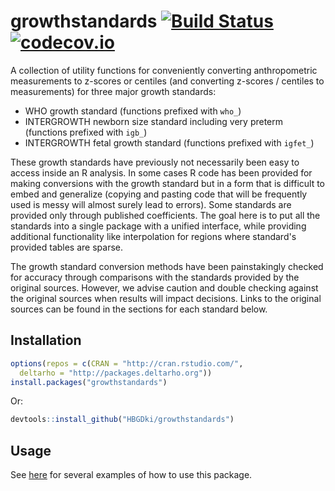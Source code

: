 # growthstandards [![Build Status](https://travis-ci.org/HBGDki/growthstandards.svg?branch=master)](https://travis-ci.org/HBGDki/growthstandards) [![codecov.io](https://codecov.io/gh/HBGDki/growthstandards/coverage.svg?branch=master)](https://codecov.io/gh/HBGDki/growthstandards?branch=master)

A collection of utility functions for conveniently converting anthropometric measurements to z-scores or centiles (and converting z-scores / centiles to measurements) for three major growth standards:

- WHO growth standard (functions prefixed with `who_`)
- INTERGROWTH newborn size standard including very preterm (functions prefixed with `igb_`)
- INTERGROWTH fetal growth standard (functions prefixed with `igfet_`)

These growth standards have previously not necessarily been easy to access inside an R analysis. In some cases R code has been provided for making conversions with the growth standard but in a form that is difficult to embed and generalize (copying and pasting code that will be frequently used is messy will almost surely lead to errors). Some standards are provided only through published coefficients. The goal here is to put all the standards into a single package with a unified interface, while providing additional functionality like interpolation for regions where standard's provided tables are sparse.

The growth standard conversion methods have been painstakingly checked for accuracy through comparisons with the standards provided by the original sources. However, we advise caution and double checking against the original sources when results will impact decisions. Links to the original sources can be found in the sections for each standard below.

## Installation

```r
options(repos = c(CRAN = "http://cran.rstudio.com/",
  deltarho = "http://packages.deltarho.org"))
install.packages("growthstandards")
```

Or:

```r
devtools::install_github("HBGDki/growthstandards")
```

## Usage

See [here](https://hathawayj.github.io/growthstandards/) for several examples of how to use this package.
